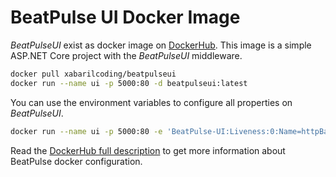 # BeatPulse UI Docker Image

*BeatPulseUI* exist as docker image on [DockerHub](https://hub.docker.com/r/xabarilcoding/beatpulseui/). This image is a simple ASP.NET Core project with the *BeatPulseUI* middleware.

```bash
docker pull xabarilcoding/beatpulseui 
docker run --name ui -p 5000:80 -d beatpulseui:latest
```

You can use the environment variables to configure all properties on *BeatPulseUI*. 

```bash
docker run --name ui -p 5000:80 -e 'BeatPulse-UI:Liveness:0:Name=httpBasic' -e 'BeatPulse-UI:Liveness:0:Uri=http://the-livenes-server-path' -d beatpulseui:latest
```

Read the [DockerHub full description](https://hub.docker.com/r/xabarilcoding/beatpulseui/) to get more information about BeatPulse docker configuration.